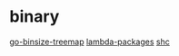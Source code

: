 # binary

[go-binsize-treemap](https://github.com/nikolaydubina/go-binsize-treemap)
[lambda-packages](https://github.com/Miserlou/lambda-packages)
[shc](https://github.com/neurobin/shc)
